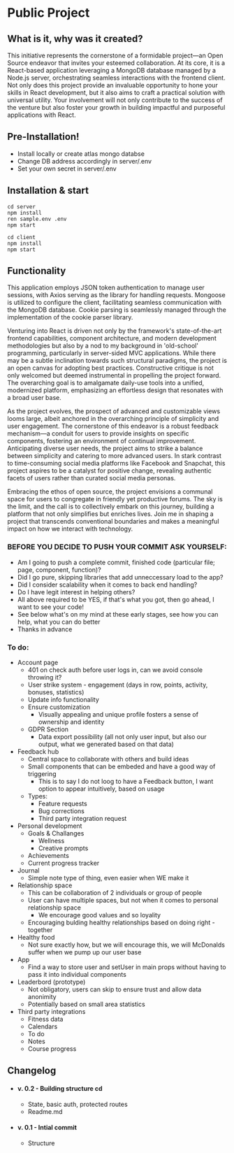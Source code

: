 # Public Project

## What is it, why was it created?

This initiative represents the cornerstone of a formidable project—an Open Source endeavor that invites your esteemed collaboration. At its core, it is a React-based application leveraging a MongoDB database managed by a Node.js server, orchestrating seamless interactions with the frontend client. Not only does this project provide an invaluable opportunity to hone your skills in React development, but it also aims to craft a practical solution with universal utility. Your involvement will not only contribute to the success of the venture but also foster your growth in building impactful and purposeful applications with React.

## Pre-Installation!
+ Install locally or create atlas mongo databse
+ Change DB address accordingly in server/.env
+ Set your own secret in server/.env

## Installation & start
    cd server
    npm install
    ren sample.env .env
    npm start

    cd client
    npm install
    npm start


## Functionality
This application employs JSON token authentication to manage user sessions, with Axios serving as the library for handling requests. Mongoose is utilized to configure the client, facilitating seamless communication with the MongoDB database. Cookie parsing is seamlessly managed through the implementation of the cookie parser library.

Venturing into React is driven not only by the framework's state-of-the-art frontend capabilities, component architecture, and modern development methodologies but also by a nod to my background in 'old-school' programming, particularly in server-sided MVC applications. While there may be a subtle inclination towards such structural paradigms, the project is an open canvas for adopting best practices. Constructive critique is not only welcomed but deemed instrumental in propelling the project forward. The overarching goal is to amalgamate daily-use tools into a unified, modernized platform, emphasizing an effortless design that resonates with a broad user base.

As the project evolves, the prospect of advanced and customizable views looms large, albeit anchored in the overarching principle of simplicity and user engagement. The cornerstone of this endeavor is a robust feedback mechanism—a conduit for users to provide insights on specific components, fostering an environment of continual improvement. Anticipating diverse user needs, the project aims to strike a balance between simplicity and catering to more advanced users. In stark contrast to time-consuming social media platforms like Facebook and Snapchat, this project aspires to be a catalyst for positive change, revealing authentic facets of users rather than curated social media personas.

Embracing the ethos of open source, the project envisions a communal space for users to congregate in friendly yet productive forums. The sky is the limit, and the call is to collectively embark on this journey, building a platform that not only simplifies but enriches lives. Join me in shaping a project that transcends conventional boundaries and makes a meaningful impact on how we interact with technology.

### BEFORE YOU DECIDE TO PUSH YOUR COMMIT ASK YOURSELF:
+ Am I going to push a complete commit, finished code (particular file; page, component, function)?
+ Did I go pure, skipping libraries that add unneccessary load to the app?
+ Did I consider scalability when it comes to back end handling?
+ Do I have legit interest in helping others?
+ All above required to be YES, if that's what you got, then go ahead, I want to see your code!
+ See below what's on my mind at these early stages, see how you can help, what you can do better
+ Thanks in advance

### To do:
+ Account page
    + 401 on check auth before user logs in, can we avoid console throwing it?
    + User strike system - engagement (days in row, points, activity, bonuses, statistics)
    + Update info functionality
    + Ensure customization
        + Visually appealing and unique profile fosters a sense of ownership and identity
    + GDPR Section
        + Data export possibility (all not only user input, but also our output, what we generated based on that data)
+ Feedback hub
    + Central space to collaborate with others and build ideas
    + Small components that can be embeded and have a good way of triggering
        + This is to say I do not loog to have a Feedback button, I want option to appear intuitively, based on usage
    + Types:
        + Feature requests
        + Bug corrections
        + Third party integration request
+ Personal development
    + Goals & Challanges
        + Wellness
        + Creative prompts
    + Achievements
    + Current progress tracker
+ Journal
    + Simple note type of thing, even easier when WE make it
+ Relationship space
    + This can be collaboration of 2 individuals or group of people
    + User can have multiple spaces, but not when it comes to personal relationship space
        + We encourage good values and so loyality
    + Encouraging bulding healthy relationships based on doing right - together
+ Healthy food
    + Not sure exactly how, but we will encourage this, we will McDonalds suffer when we pump up our user base
+ App
    + Find a way to store user and setUser in main props without having to pass it into individual components
+ Leaderbord (prototype) 
    + Not obligatory, users can skip to ensure trust and allow data anonimity
    + Potentially based on small area statistics
+ Third party integrations
    + Fitness data
    + Calendars
    + To do
    + Notes
    + Course progress

## Changelog

+ #### v. 0.2 - Building structure cd
    + State, basic auth, protected routes
    + Readme.md
+ #### v. 0.1 - Intial commit
    + Structure